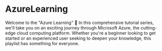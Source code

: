 # AzureLearning
Welcome to the "Azure Learning" 🚀  In this comprehensive tutorial series, we'll take you on an exciting journey through Microsoft Azure, the cutting-edge cloud computing platform. Whether you're a beginner looking to get started or an experienced user seeking to deepen your knowledge, this playlist has something for everyone.
